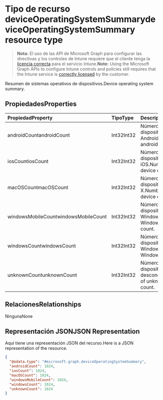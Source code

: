 # <a name="deviceoperatingsystemsummary-resource-type"></a><span data-ttu-id="e6314-101">Tipo de recurso deviceOperatingSystemSummary</span><span class="sxs-lookup"><span data-stu-id="e6314-101">deviceOperatingSystemSummary resource type</span></span>

> <span data-ttu-id="e6314-102">**Nota:** El uso de las API de Microsoft Graph para configurar las directivas y los controles de Intune requiere que el cliente tenga la [licencia correcta](https://go.microsoft.com/fwlink/?linkid=839381) para el servicio Intune.</span><span class="sxs-lookup"><span data-stu-id="e6314-102">**Note:** Using the Microsoft Graph APIs to configure Intune controls and policies still requires that the Intune service is [correctly licensed](https://go.microsoft.com/fwlink/?linkid=839381) by the customer.</span></span>

<span data-ttu-id="e6314-103">Resumen de sistemas operativos de dispositivos.</span><span class="sxs-lookup"><span data-stu-id="e6314-103">Device operating system summary.</span></span>
## <a name="properties"></a><span data-ttu-id="e6314-104">Propiedades</span><span class="sxs-lookup"><span data-stu-id="e6314-104">Properties</span></span>
|<span data-ttu-id="e6314-105">Propiedad</span><span class="sxs-lookup"><span data-stu-id="e6314-105">Property</span></span>|<span data-ttu-id="e6314-106">Tipo</span><span class="sxs-lookup"><span data-stu-id="e6314-106">Type</span></span>|<span data-ttu-id="e6314-107">Descripción</span><span class="sxs-lookup"><span data-stu-id="e6314-107">Description</span></span>|
|:---|:---|:---|
|<span data-ttu-id="e6314-108">androidCount</span><span class="sxs-lookup"><span data-stu-id="e6314-108">androidCount</span></span>|<span data-ttu-id="e6314-109">Int32</span><span class="sxs-lookup"><span data-stu-id="e6314-109">Int32</span></span>|<span data-ttu-id="e6314-110">Número del recuento de dispositivos Android.</span><span class="sxs-lookup"><span data-stu-id="e6314-110">Number of android device count.</span></span>|
|<span data-ttu-id="e6314-111">iosCount</span><span class="sxs-lookup"><span data-stu-id="e6314-111">iosCount</span></span>|<span data-ttu-id="e6314-112">Int32</span><span class="sxs-lookup"><span data-stu-id="e6314-112">Int32</span></span>|<span data-ttu-id="e6314-113">Número del recuento de dispositivos iOS.</span><span class="sxs-lookup"><span data-stu-id="e6314-113">Number of iOS device count.</span></span>|
|<span data-ttu-id="e6314-114">macOSCount</span><span class="sxs-lookup"><span data-stu-id="e6314-114">macOSCount</span></span>|<span data-ttu-id="e6314-115">Int32</span><span class="sxs-lookup"><span data-stu-id="e6314-115">Int32</span></span>|<span data-ttu-id="e6314-116">Número del recuento de dispositivos Mac OS X.</span><span class="sxs-lookup"><span data-stu-id="e6314-116">Number of Mac OS X device count.</span></span>|
|<span data-ttu-id="e6314-117">windowsMobileCount</span><span class="sxs-lookup"><span data-stu-id="e6314-117">windowsMobileCount</span></span>|<span data-ttu-id="e6314-118">Int32</span><span class="sxs-lookup"><span data-stu-id="e6314-118">Int32</span></span>|<span data-ttu-id="e6314-119">Número del recuento de dispositivos móviles Windows.</span><span class="sxs-lookup"><span data-stu-id="e6314-119">Number of Windows mobile device count.</span></span>|
|<span data-ttu-id="e6314-120">windowsCount</span><span class="sxs-lookup"><span data-stu-id="e6314-120">windowsCount</span></span>|<span data-ttu-id="e6314-121">Int32</span><span class="sxs-lookup"><span data-stu-id="e6314-121">Int32</span></span>|<span data-ttu-id="e6314-122">Número del recuento de dispositivos Windows.</span><span class="sxs-lookup"><span data-stu-id="e6314-122">Number of Windows device count.</span></span>|
|<span data-ttu-id="e6314-123">unknownCount</span><span class="sxs-lookup"><span data-stu-id="e6314-123">unknownCount</span></span>|<span data-ttu-id="e6314-124">Int32</span><span class="sxs-lookup"><span data-stu-id="e6314-124">Int32</span></span>|<span data-ttu-id="e6314-125">Número del recuento de dispositivos desconocidos.</span><span class="sxs-lookup"><span data-stu-id="e6314-125">Number of unknown device count.</span></span>|

## <a name="relationships"></a><span data-ttu-id="e6314-126">Relaciones</span><span class="sxs-lookup"><span data-stu-id="e6314-126">Relationships</span></span>
<span data-ttu-id="e6314-127">Ninguna</span><span class="sxs-lookup"><span data-stu-id="e6314-127">None</span></span>
## <a name="json-representation"></a><span data-ttu-id="e6314-128">Representación JSON</span><span class="sxs-lookup"><span data-stu-id="e6314-128">JSON Representation</span></span>
<span data-ttu-id="e6314-129">Aquí tiene una representación JSON del recurso.</span><span class="sxs-lookup"><span data-stu-id="e6314-129">Here is a JSON representation of the resource.</span></span>
<!-- {
  "blockType": "resource",
  "@odata.type": "microsoft.graph.deviceOperatingSystemSummary"
}
-->
``` json
{
  "@odata.type": "#microsoft.graph.deviceOperatingSystemSummary",
  "androidCount": 1024,
  "iosCount": 1024,
  "macOSCount": 1024,
  "windowsMobileCount": 1024,
  "windowsCount": 1024,
  "unknownCount": 1024
}
```




